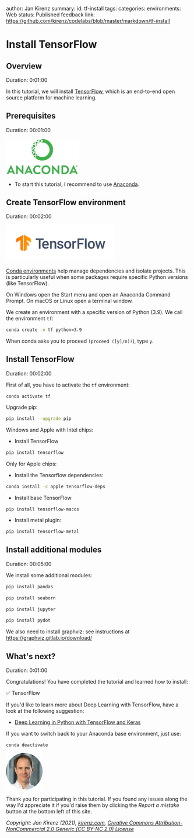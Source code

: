 author: Jan Kirenz
summary:
id: tf-install
tags:
categories:
environments: Web
status: Published
feedback link: https://github.com/kirenz/codelabs/blob/master/markdown/tf-install

# Install TensorFlow


## Overview
Duration: 0:01:00

In this tutorial, we will install [TensorFlow](https://www.tensorflow.org/), which is an end-to-end open source platform for machine learning.

 
<!-- ------------------------ -->
## Prerequisites

Duration: 00:01:00

<img src="img/anaconda-logo.png" alt="Anaconda logo" width="200">  

- To start this tutorial, I recommend to use [Anaconda](https://kirenz.github.io/python-basics/docs/programming-toolkit.html#anaconda).

<!-- ------------------------ -->
## Create TensorFlow environment
Duration: 00:02:00

<img src="img/tf-logo.png" alt="TensorFlow logo" width="300">  

[Conda environments](https://conda.io/projects/conda/en/latest/user-guide/tasks/manage-environments.html#creating-an-environment-with-commands
) help manage dependencies and isolate projects. This is particularly useful when some packages require specific Python versions (like TensorFlow).

On Windows open the Start menu and open an Anaconda Command Prompt. On macOS or Linux open a terminal window.

We create an environment with a specific version of Python (3.9). We call the environment ``tf``:

```bash
conda create -n tf python=3.9
```

When conda asks you to proceed ``(proceed ([y]/n)?``), type ``y``.


<!-- ------------------------ -->
## Install TensorFlow
Duration: 00:02:00

First of all, you have to activate the `tf` environment:

```bash
conda activate tf
```

Upgrade pip:

```bash
pip install --upgrade pip
```

Windows and Apple with Intel chips:

- Install TensorFlow

```bash
pip install tensorflow
```

Only for Apple chips: 

- Install the Tensorflow dependencies:

```bash
conda install -c apple tensorflow-deps
```

- Install base TensorFlow

```
pip install tensorflow-macos
```

- Install metal plugin:

```bash
pip install tensorflow-metal
```


<!-- ------------------------ -->
## Install additional modules
Duration: 00:05:00

We install some additional modules:

```bash
pip install pandas 
```

```bash
pip install seaborn 
```

```bash
pip install jupyter 
```

```bash
pip install pydot 
```

We also need to install graphviz: see instructions at https://graphviz.gitlab.io/download/

<!-- ------------------------ -->
## What's next?
Duration: 0:01:00

Congratulations! You have completed the tutorial and learned how to install:

✅ TensorFlow  

If you'd like to learn more about Deep Learning with TensorFlow, have a look at the following suggestion:

- [Deep Learning in Python with TensorFlow and Keras](https://kirenz.github.io/deep-learning/docs/intro.html)

If you want to switch back to your Anaconda base environment, just use:

```bash
conda deactivate
```

<img src="img/Jan.png" alt="Jan Kirenz" width="100">

Thank you for participating in this tutorial. If you found any issues along the way I'd appreciate it if you'd raise them by clicking the *Report a mistake* button at the bottom left of this site.

*Copyright: Jan Kirenz (2021), [kirenz.com](https://www.kirenz.com), [Creative Commons Attribution-NonCommercial 2.0 Generic (CC BY-NC 2.0) License](https://creativecommons.org/licenses/by-nc/2.0/)*
